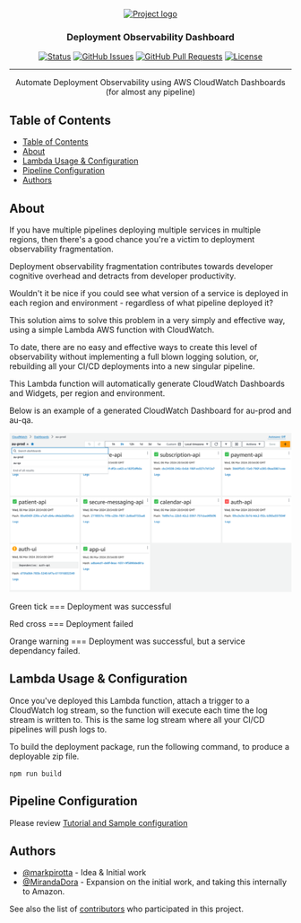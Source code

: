 <p align="center">
  <a href="" rel="noopener">
 <img src="https://assets-global.website-files.com/651cefcf48b2738217b0d3cf/656805fa4b5f48427bf94bde_28989_logo_main%20-%20horizontal%20(1)-p-500.png" alt="Project logo"></a>
</p>

<h3 align="center">Deployment Observability Dashboard</h3>

<div align="center">

[![Status](https://img.shields.io/badge/status-active-success.svg)]()
[![GitHub Issues](https://img.shields.io/github/issues/kylelobo/The-Documentation-Compendium.svg)](https://github.com/coreplus-app/observability-lambda/issues)
[![GitHub Pull Requests](https://img.shields.io/github/issues-pr/kylelobo/The-Documentation-Compendium.svg)](https://github.com/coreplus-app/observability-lambda/pulls)
[![License](https://img.shields.io/badge/license-GPL3.0-blue.svg)](/LICENSE)

</div>

---

<p align="center"> Automate Deployment Observability using AWS CloudWatch Dashboards (for almost any pipeline)
    <br> 
</p>

## Table of Contents

- [Table of Contents](#table-of-contents)
- [About ](#about-)
- [Lambda Usage \& Configuration ](#lambda-usage--configuration-)
- [Pipeline Configuration ](#pipeline-configuration-)
- [Authors ](#authors-)

## About <a name = "about"></a>

If you have multiple pipelines deploying multiple services in multiple regions, then there's a good chance you're a victim to deployment observability fragmentation.

Deployment observability fragmentation contributes towards developer cognitive overhead and detracts from developer productivity.

Wouldn't it be nice if you could see what version of a service is deployed in each region and environment - regardless of what pipeline deployed it?

This solution aims to solve this problem in a very simply and effective way, using a simple Lambda AWS function with CloudWatch.

To date, there are no easy and effective ways to create this level of observability without implementing a full blown logging solution, or, rebuilding all your CI/CD deployments into a new singular pipeline.

This Lambda function will automatically generate CloudWatch Dashboards and Widgets, per region and environment.

Below is an example of a generated CloudWatch Dashboard for au-prod and au-qa.

![alt text](image.png)

Green tick === Deployment was successful

Red cross === Deployment failed

Orange warning === Deployment was successful, but a service dependancy failed.

## Lambda Usage & Configuration <a name="usage"></a>

Once you've deployed this Lambda function, attach a trigger to a CloudWatch log stream, so the function will execute each time the log stream is written to. This is the same log stream where all your CI/CD pipelines will push logs to.

To build the deployment package, run the following command, to produce a deployable zip file.
```
npm run build
```

## Pipeline Configuration <a name="usage"></a>

Please review [Tutorial and Sample configuration](pipeline-configuration-reference/pipeline-configuration.md)


## Authors <a name = "authors"></a>

- [@markpirotta](https://github.com/markpirotta) - Idea & Initial work
- [@MirandaDora](https://github.com/MirandaDora) - Expansion on the initial work, and taking this internally to Amazon.

See also the list of [contributors](https://github.com/coreplus-app/observability-lambda/contributors) who participated in this project.


